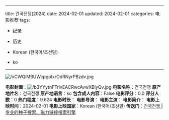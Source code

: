 
---
title: 건국전쟁(2024)
date: 2024-02-01
updated: 2024-02-01
categories: 电影推荐
tags:

- 纪录
- 历史

- Korean (한국어/조선말)
- ko
---

<img src="https://image.tmdb.org/t/p/original/xCWQlMBUWcpgpIxrOdRNyrPBzdv.jpg" alt="/xCWQlMBUWcpgpIxrOdRNyrPBzdv.jpg" title="/xCWQlMBUWcpgpIxrOdRNyrPBzdv.jpg">

**电影封面**：<img src="https://image.tmdb.org/t/p/w200/b3YYytnFTrivEACRwcAvwXBlyQv.jpg" alt="/b3YYytnFTrivEACRwcAvwXBlyQv.jpg" title="/b3YYytnFTrivEACRwcAvwXBlyQv.jpg">
**电影名称**：건국전쟁
**原产地片名**：건국전쟁
**原产地语言**：ko
**包含成人内容**：False
**电影评分**：0.0
**评分人数**：0
**热门程度**：9.624
**电影时长**：
**电影导演**：
**电影主演**：
**电影简介**：
**电影上映时间**：2024-02-01
**电影上映国家**：Korean (한국어/조선말)
**传送门**：[건국전쟁 |专业的种子搜索、磁力链接搜索引擎](https://movie.amd794.com:2083/?search=%EA%B1%B4%EA%B5%AD%EC%A0%84%EC%9F%81&ordering=&mode=match_phrase&page_size=10&page=1)

